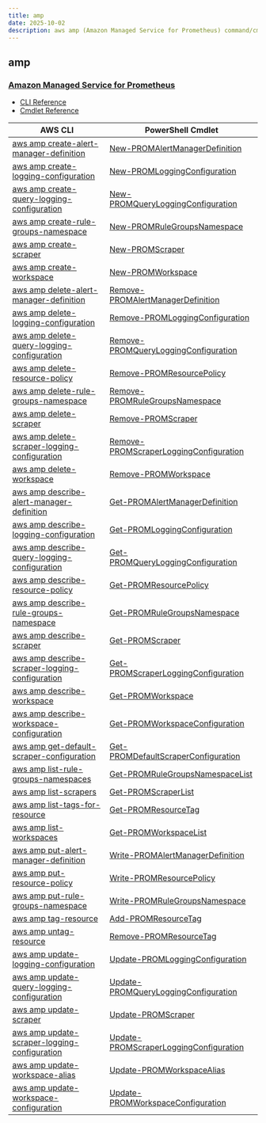 ```yaml
---
title: amp
date: 2025-10-02
description: aws amp (Amazon Managed Service for Prometheus) command/cmdlet list.
---
```


## amp

### [Amazon Managed Service for Prometheus](https://aws.amazon.com/prometheus/)

* [CLI Reference](https://awscli.amazonaws.com/v2/documentation/api/latest/reference/amp/index.html)
* [Cmdlet Reference](https://docs.aws.amazon.com/powershell/latest/reference/items/PrometheusService_cmdlets.html)

|AWS CLI|PowerShell Cmdlet|
|----|----|
|[aws amp create-alert-manager-definition](https://awscli.amazonaws.com/v2/documentation/api/latest/reference/amp/create-alert-manager-definition.html)|[New-PROMAlertManagerDefinition](https://docs.aws.amazon.com/powershell/latest/reference/items/New-PROMAlertManagerDefinition.html)|
|[aws amp create-logging-configuration](https://awscli.amazonaws.com/v2/documentation/api/latest/reference/amp/create-logging-configuration.html)|[New-PROMLoggingConfiguration](https://docs.aws.amazon.com/powershell/latest/reference/items/New-PROMLoggingConfiguration.html)|
|[aws amp create-query-logging-configuration](https://awscli.amazonaws.com/v2/documentation/api/latest/reference/amp/create-query-logging-configuration.html)|[New-PROMQueryLoggingConfiguration](https://docs.aws.amazon.com/powershell/latest/reference/items/New-PROMQueryLoggingConfiguration.html)|
|[aws amp create-rule-groups-namespace](https://awscli.amazonaws.com/v2/documentation/api/latest/reference/amp/create-rule-groups-namespace.html)|[New-PROMRuleGroupsNamespace](https://docs.aws.amazon.com/powershell/latest/reference/items/New-PROMRuleGroupsNamespace.html)|
|[aws amp create-scraper](https://awscli.amazonaws.com/v2/documentation/api/latest/reference/amp/create-scraper.html)|[New-PROMScraper](https://docs.aws.amazon.com/powershell/latest/reference/items/New-PROMScraper.html)|
|[aws amp create-workspace](https://awscli.amazonaws.com/v2/documentation/api/latest/reference/amp/create-workspace.html)|[New-PROMWorkspace](https://docs.aws.amazon.com/powershell/latest/reference/items/New-PROMWorkspace.html)|
|[aws amp delete-alert-manager-definition](https://awscli.amazonaws.com/v2/documentation/api/latest/reference/amp/delete-alert-manager-definition.html)|[Remove-PROMAlertManagerDefinition](https://docs.aws.amazon.com/powershell/latest/reference/items/Remove-PROMAlertManagerDefinition.html)|
|[aws amp delete-logging-configuration](https://awscli.amazonaws.com/v2/documentation/api/latest/reference/amp/delete-logging-configuration.html)|[Remove-PROMLoggingConfiguration](https://docs.aws.amazon.com/powershell/latest/reference/items/Remove-PROMLoggingConfiguration.html)|
|[aws amp delete-query-logging-configuration](https://awscli.amazonaws.com/v2/documentation/api/latest/reference/amp/delete-query-logging-configuration.html)|[Remove-PROMQueryLoggingConfiguration](https://docs.aws.amazon.com/powershell/latest/reference/items/Remove-PROMQueryLoggingConfiguration.html)|
|[aws amp delete-resource-policy](https://awscli.amazonaws.com/v2/documentation/api/latest/reference/amp/delete-resource-policy.html)|[Remove-PROMResourcePolicy](https://docs.aws.amazon.com/powershell/latest/reference/items/Remove-PROMResourcePolicy.html)|
|[aws amp delete-rule-groups-namespace](https://awscli.amazonaws.com/v2/documentation/api/latest/reference/amp/delete-rule-groups-namespace.html)|[Remove-PROMRuleGroupsNamespace](https://docs.aws.amazon.com/powershell/latest/reference/items/Remove-PROMRuleGroupsNamespace.html)|
|[aws amp delete-scraper](https://awscli.amazonaws.com/v2/documentation/api/latest/reference/amp/delete-scraper.html)|[Remove-PROMScraper](https://docs.aws.amazon.com/powershell/latest/reference/items/Remove-PROMScraper.html)|
|[aws amp delete-scraper-logging-configuration](https://awscli.amazonaws.com/v2/documentation/api/latest/reference/amp/delete-scraper-logging-configuration.html)|[Remove-PROMScraperLoggingConfiguration](https://docs.aws.amazon.com/powershell/latest/reference/items/Remove-PROMScraperLoggingConfiguration.html)|
|[aws amp delete-workspace](https://awscli.amazonaws.com/v2/documentation/api/latest/reference/amp/delete-workspace.html)|[Remove-PROMWorkspace](https://docs.aws.amazon.com/powershell/latest/reference/items/Remove-PROMWorkspace.html)|
|[aws amp describe-alert-manager-definition](https://awscli.amazonaws.com/v2/documentation/api/latest/reference/amp/describe-alert-manager-definition.html)|[Get-PROMAlertManagerDefinition](https://docs.aws.amazon.com/powershell/latest/reference/items/Get-PROMAlertManagerDefinition.html)|
|[aws amp describe-logging-configuration](https://awscli.amazonaws.com/v2/documentation/api/latest/reference/amp/describe-logging-configuration.html)|[Get-PROMLoggingConfiguration](https://docs.aws.amazon.com/powershell/latest/reference/items/Get-PROMLoggingConfiguration.html)|
|[aws amp describe-query-logging-configuration](https://awscli.amazonaws.com/v2/documentation/api/latest/reference/amp/describe-query-logging-configuration.html)|[Get-PROMQueryLoggingConfiguration](https://docs.aws.amazon.com/powershell/latest/reference/items/Get-PROMQueryLoggingConfiguration.html)|
|[aws amp describe-resource-policy](https://awscli.amazonaws.com/v2/documentation/api/latest/reference/amp/describe-resource-policy.html)|[Get-PROMResourcePolicy](https://docs.aws.amazon.com/powershell/latest/reference/items/Get-PROMResourcePolicy.html)|
|[aws amp describe-rule-groups-namespace](https://awscli.amazonaws.com/v2/documentation/api/latest/reference/amp/describe-rule-groups-namespace.html)|[Get-PROMRuleGroupsNamespace](https://docs.aws.amazon.com/powershell/latest/reference/items/Get-PROMRuleGroupsNamespace.html)|
|[aws amp describe-scraper](https://awscli.amazonaws.com/v2/documentation/api/latest/reference/amp/describe-scraper.html)|[Get-PROMScraper](https://docs.aws.amazon.com/powershell/latest/reference/items/Get-PROMScraper.html)|
|[aws amp describe-scraper-logging-configuration](https://awscli.amazonaws.com/v2/documentation/api/latest/reference/amp/describe-scraper-logging-configuration.html)|[Get-PROMScraperLoggingConfiguration](https://docs.aws.amazon.com/powershell/latest/reference/items/Get-PROMScraperLoggingConfiguration.html)|
|[aws amp describe-workspace](https://awscli.amazonaws.com/v2/documentation/api/latest/reference/amp/describe-workspace.html)|[Get-PROMWorkspace](https://docs.aws.amazon.com/powershell/latest/reference/items/Get-PROMWorkspace.html)|
|[aws amp describe-workspace-configuration](https://awscli.amazonaws.com/v2/documentation/api/latest/reference/amp/describe-workspace-configuration.html)|[Get-PROMWorkspaceConfiguration](https://docs.aws.amazon.com/powershell/latest/reference/items/Get-PROMWorkspaceConfiguration.html)|
|[aws amp get-default-scraper-configuration](https://awscli.amazonaws.com/v2/documentation/api/latest/reference/amp/get-default-scraper-configuration.html)|[Get-PROMDefaultScraperConfiguration](https://docs.aws.amazon.com/powershell/latest/reference/items/Get-PROMDefaultScraperConfiguration.html)|
|[aws amp list-rule-groups-namespaces](https://awscli.amazonaws.com/v2/documentation/api/latest/reference/amp/list-rule-groups-namespaces.html)|[Get-PROMRuleGroupsNamespaceList](https://docs.aws.amazon.com/powershell/latest/reference/items/Get-PROMRuleGroupsNamespaceList.html)|
|[aws amp list-scrapers](https://awscli.amazonaws.com/v2/documentation/api/latest/reference/amp/list-scrapers.html)|[Get-PROMScraperList](https://docs.aws.amazon.com/powershell/latest/reference/items/Get-PROMScraperList.html)|
|[aws amp list-tags-for-resource](https://awscli.amazonaws.com/v2/documentation/api/latest/reference/amp/list-tags-for-resource.html)|[Get-PROMResourceTag](https://docs.aws.amazon.com/powershell/latest/reference/items/Get-PROMResourceTag.html)|
|[aws amp list-workspaces](https://awscli.amazonaws.com/v2/documentation/api/latest/reference/amp/list-workspaces.html)|[Get-PROMWorkspaceList](https://docs.aws.amazon.com/powershell/latest/reference/items/Get-PROMWorkspaceList.html)|
|[aws amp put-alert-manager-definition](https://awscli.amazonaws.com/v2/documentation/api/latest/reference/amp/put-alert-manager-definition.html)|[Write-PROMAlertManagerDefinition](https://docs.aws.amazon.com/powershell/latest/reference/items/Write-PROMAlertManagerDefinition.html)|
|[aws amp put-resource-policy](https://awscli.amazonaws.com/v2/documentation/api/latest/reference/amp/put-resource-policy.html)|[Write-PROMResourcePolicy](https://docs.aws.amazon.com/powershell/latest/reference/items/Write-PROMResourcePolicy.html)|
|[aws amp put-rule-groups-namespace](https://awscli.amazonaws.com/v2/documentation/api/latest/reference/amp/put-rule-groups-namespace.html)|[Write-PROMRuleGroupsNamespace](https://docs.aws.amazon.com/powershell/latest/reference/items/Write-PROMRuleGroupsNamespace.html)|
|[aws amp tag-resource](https://awscli.amazonaws.com/v2/documentation/api/latest/reference/amp/tag-resource.html)|[Add-PROMResourceTag](https://docs.aws.amazon.com/powershell/latest/reference/items/Add-PROMResourceTag.html)|
|[aws amp untag-resource](https://awscli.amazonaws.com/v2/documentation/api/latest/reference/amp/untag-resource.html)|[Remove-PROMResourceTag](https://docs.aws.amazon.com/powershell/latest/reference/items/Remove-PROMResourceTag.html)|
|[aws amp update-logging-configuration](https://awscli.amazonaws.com/v2/documentation/api/latest/reference/amp/update-logging-configuration.html)|[Update-PROMLoggingConfiguration](https://docs.aws.amazon.com/powershell/latest/reference/items/Update-PROMLoggingConfiguration.html)|
|[aws amp update-query-logging-configuration](https://awscli.amazonaws.com/v2/documentation/api/latest/reference/amp/update-query-logging-configuration.html)|[Update-PROMQueryLoggingConfiguration](https://docs.aws.amazon.com/powershell/latest/reference/items/Update-PROMQueryLoggingConfiguration.html)|
|[aws amp update-scraper](https://awscli.amazonaws.com/v2/documentation/api/latest/reference/amp/update-scraper.html)|[Update-PROMScraper](https://docs.aws.amazon.com/powershell/latest/reference/items/Update-PROMScraper.html)|
|[aws amp update-scraper-logging-configuration](https://awscli.amazonaws.com/v2/documentation/api/latest/reference/amp/update-scraper-logging-configuration.html)|[Update-PROMScraperLoggingConfiguration](https://docs.aws.amazon.com/powershell/latest/reference/items/Update-PROMScraperLoggingConfiguration.html)|
|[aws amp update-workspace-alias](https://awscli.amazonaws.com/v2/documentation/api/latest/reference/amp/update-workspace-alias.html)|[Update-PROMWorkspaceAlias](https://docs.aws.amazon.com/powershell/latest/reference/items/Update-PROMWorkspaceAlias.html)|
|[aws amp update-workspace-configuration](https://awscli.amazonaws.com/v2/documentation/api/latest/reference/amp/update-workspace-configuration.html)|[Update-PROMWorkspaceConfiguration](https://docs.aws.amazon.com/powershell/latest/reference/items/Update-PROMWorkspaceConfiguration.html)|


